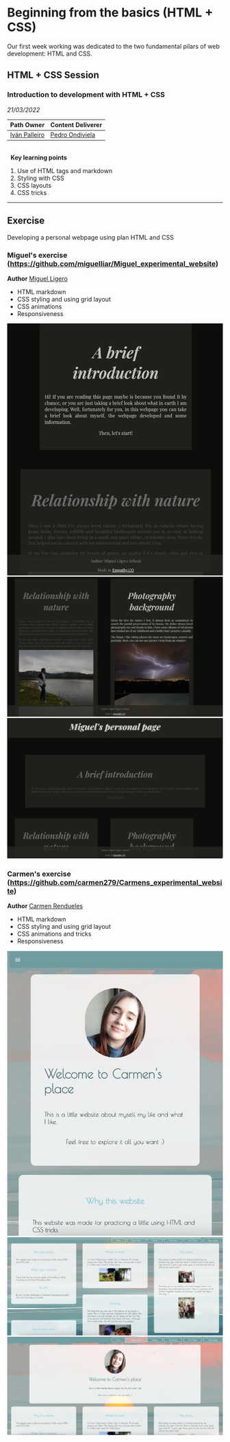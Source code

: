 # Beginning from the basics (HTML + CSS) 
Our first week working was dedicated to the two fundamental pilars of web development: HTML and CSS.

## HTML + CSS Session
### Introduction to development with HTML + CSS

*21/03/2022*

| **Path Owner** | **Content Deliverer** | 
| --- | --- | 
| [Iván Palleiro](https://github.com/ivantxu) | [Pedro Ondiviela](https://github.com/PedroOndh) | \

\
&nbsp;
**Key learning points**
1. Use of HTML tags and markdown
2. Styling with CSS
3. CSS layouts
4. CSS tricks

****

## Exercise
Developing a personal webpage using plan HTML and CSS

### Miguel's exercise (https://github.com/miguelliar/Miguel_experimental_website)
**Author** [Miguel Ligero](https://github.com/miguelliar)
- HTML markdown
- CSS styling and using grid layout
- CSS animations
- Responsiveness

![image1](../../assets/imagesfrontweek1/miguelsimage1.png)
![image2](../../assets/imagesfrontweek1/miguelsimage2.png)
![image3](../../assets/imagesfrontweek1/miguelsimage3.png)

### Carmen's exercise (https://github.com/carmen279/Carmens_experimental_website)
**Author** [Carmen Rendueles](https://github.com/carmen279)
- HTML markdown
- CSS styling and using grid layout
- CSS animations and tricks
- Responsiveness
  
![image4](../../assets/imagesfrontweek1/carmensimage1.png)
![image5](../../assets/imagesfrontweek1/carmensimage2.png)
![image6](../../assets/imagesfrontweek1/carmensimage3.png)
  
  

